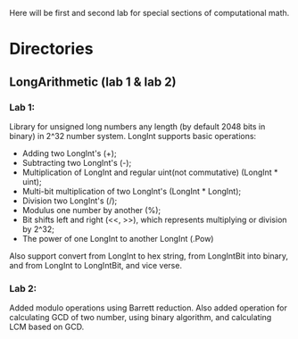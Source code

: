 Here will be first and second lab for special sections of computational math.

# Directories

## LongArithmetic (lab 1 & lab 2)

### Lab 1:
Library for unsigned long numbers any length (by default 2048 bits in binary) in 2^32 number system. LongInt supports basic operations: 
- Adding two LongInt's (+);
- Subtracting two LongInt's (-);
- Multiplication of LongInt and regular uint(not commutative) (LongInt * uint);
- Multi-bit multiplication of two LongInt's (LongInt * LongInt);
- Division two LongInt's (/);
- Modulus one number by another (%);
- Bit shifts left and right (<<, >>), which represents multiplying or division by 2^32;
- The power of one LongInt to another LongInt (.Pow)

Also support convert from LongInt to hex string, from LongIntBit into binary, and from LongInt to LongIntBit, and vice verse.

### Lab 2:
Added modulo operations using Barrett reduction. Also added operation for calculating GCD of two number, using binary algorithm, and calculating LCM based on GCD.
